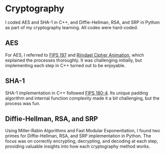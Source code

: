 # Cryptography
I coded AES and SHA-1 in C++, and Diffie-Hellman, RSA, and SRP in Python as part of my cryptography learning. All codes were hard-coded.
## AES
For AES, I referred to [FIPS 197](https://csrc.nist.gov/pubs/fips/197/final) and [Rijndael Cipher Animation](https://formaestudio.com/rijndaelinspector/archivos/Rijndael_Animation_v4_eng-html5.html), which explained the processes thoroughly. It was challenging initially, but implementing each step in C++ turned out to be enjoyable.
## SHA-1
SHA-1 implementation in C++ followed [FIPS 180-4](https://csrc.nist.gov/pubs/fips/180-4/upd1/final). Its unique padding algorithm and internal function complexity made it a bit challenging, but the process was fun.
## Diffie-Hellman, RSA, and SRP
Using Miller-Rabin Algorithms and Fast Modular Exponentiation, I found two primes for Diffie-Hellman, RSA, and SRP implementation in Python. The focus was on correctly encrypting, decrypting, and decoding at each step, providing valuable insights into how each cryptography method works.
